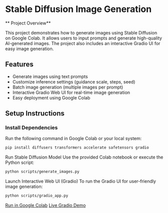 # Stable Diffusion Image Generation

** Project Overview**  

This project demonstrates how to generate images using Stable Diffusion on Google Colab. It allows users to input prompts and generate high-quality AI-generated images. The project also includes an interactive Gradio UI for easy image generation.  

## Features  

- Generate images using text prompts  
- Customize inference settings (guidance scale, steps, seed)  
- Batch image generation (multiple images per prompt)  
- Interactive Gradio Web UI for real-time image generation  
- Easy deployment using Google Colab  

## Setup Instructions  

### Install Dependencies  

Run the following command in Google Colab or your local system:  

```bash
pip install diffusers transformers accelerate safetensors gradio
```

Run Stable Diffusion Model
Use the provided Colab notebook or execute the Python script:
```bash
python scripts/generate_images.py
```
Launch Interactive Web UI (Gradio)
To run the Gradio UI for user-friendly image generation:
```bash
python scripts/gradio_app.py
```
[Run in Google Colab](https://colab.research.google.com/drive/1jW6JpdIwCN5Jf7dTLK3w14mjLXhnlJ9D?usp=sharing)
[Live Gradio Demo](https://colab.research.google.com/drive/1jW6JpdIwCN5Jf7dTLK3w14mjLXhnlJ9D?usp=sharing)
